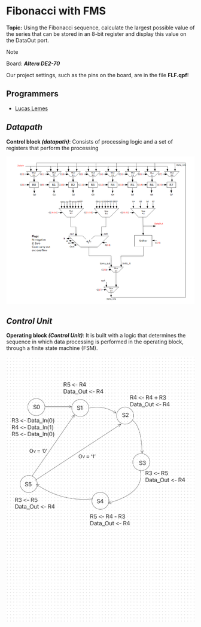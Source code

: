 # Fibonacci with FMS

**Topic:** Using the Fibonacci sequence, calculate the largest possible value of the series that can be stored in an 8-bit register and display this value on the DataOut port.

>[!NOTE]
>Board: ***Altera DE2-70***

Our project settings, such as the pins on the board, are in the file **FLF.qpf**!

## Programmers
- [Lucas Lemes](https://github.com/L3mSv) 

## ***Datapath***

__Control block ***(datapath)***__: 
Consists of processing logic and a set of registers that perform the processing

![RT Level](images/image.png)

## ***Control Unit***

__Operating block ***(Control Unit)***__: 
It is built with a logic that determines the
sequence in which data processing is performed in the operating block, through a finite state machine (FSM).

![FSM (Control Unit)](images/Fsm.jpg)